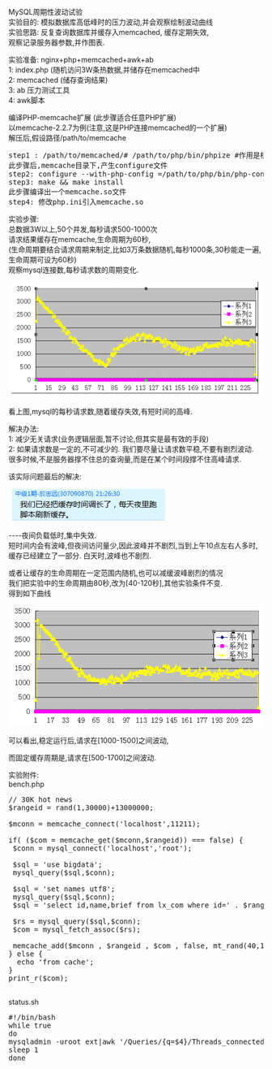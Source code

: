
MySQL周期性波动试验  
实验目的: 模拟数据库高低峰时的压力波动,并会观察绘制波动曲线  
实验思路: 反复查询数据库并缓存入memcached, 缓存定期失效,  
观察记录服务器参数,并作图表.

实验准备: nginx+php+memcached+awk+ab  
1: index.php  (随机访问3W条热数据,并储存在memcached中  
2: memcached (储存查询结果)  
3: ab 压力测试工具  
4: awk脚本 

编译PHP-memcache扩展 (此步骤适合任意PHP扩展)  
以memcache-2.2.7为例(注意,这是PHP连接memcached的一个扩展)  
解压后,假设路径/path/to/memcache  
<pre>
step1 : /path/to/memcached/# /path/to/php/bin/phpize #作用是根据PHP的版本生成编译文件  
此步骤后,memcache目录下,产生configure文件
step2: configure --with-php-config =/path/to/php/bin/php-config
step3: make && make install
此步骤编译出一个memcache.so文件
step4: 修改php.ini引入memcache.so
</pre>
实验步骤:   
总数据3W以上,50个并发,每秒请求500-1000次  
请求结果缓存在memcache,生命周期为60秒,  
(生命周期要结合请求周期来制定,比如3万条数据随机,每秒1000条,30秒能走一遍,生命周期可设为60秒)  
观察mysql连接数,每秒请求数的周期变化.   
  
![](./image/img01.png)  


看上图,mysql的每秒请求数,随着缓存失效,有短时间的高峰.  

解决办法:   
1: 减少无关请求(业务逻辑层面,暂不讨论,但其实是最有效的手段)   
2: 如果请求数是一定的,不可减少的. 我们要尽量让请求数平稳,不要有剧烈波动.  
很多时候,不是服务器撑不住总的查询量,而是在某个时间段撑不住高峰请求.  

该实际问题最后的解决:  
  
![](./image/img02.png)  

----夜间负载低时,集中失效.   
短时间内会有波峰,但夜间访问量少,因此波峰并不剧烈,当到上午10点左右人多时,缓存已经建立了一部分. 白天时,波峰也不剧烈.   


或者让缓存的生命周期在一定范围内随机,也可以减缓波峰剧烈的情况  
我们把实验中的生命周期由80秒,改为[40-120秒],其他实验条件不变.  
得到如下曲线  

![](./image/img03.png)  

可以看出,稳定运行后,请求在[1000-1500]之间波动,  

而固定缓存周期是,请求在[500-1700]之间波动.

实验附件:  
bench.php
<pre>
// 30K hot news
$rangeid = rand(1,30000)+13000000;

$mconn = memcache_connect('localhost',11211);

if( ($com = memcache_get($mconn,$rangeid)) === false) {
 $conn = mysql_connect('localhost','root');

 $sql = 'use bigdata';
 mysql_query($sql,$conn);

 $sql = 'set names utf8';
 mysql_query($sql,$conn);
 $sql = 'select id,name,brief from lx_com where id=' . $rangeid;

 $rs = mysql_query($sql,$conn);
 $com = mysql_fetch_assoc($rs);

 memcache_add($mconn , $rangeid , $com , false, mt_rand(40,120));
} else {
  echo 'from cache';
}
print_r($com);

</pre>

status.sh
<pre>
#!/bin/bash
while true
do
mysqladmin -uroot ext|awk '/Queries/{q=$4}/Threads_connected/{c=$4}/Threads_running/{r=$4}END{printf("%d %d %d\n",q,c,r)}' >> status.txt
sleep 1
done

</pre>	
